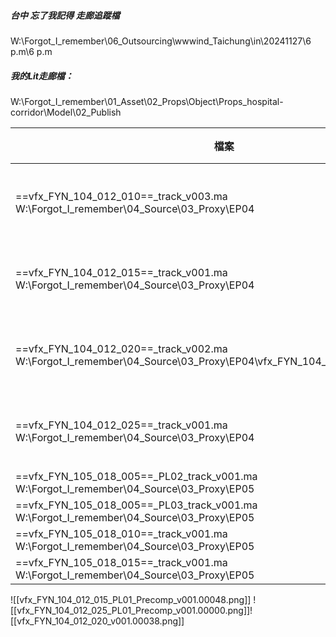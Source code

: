 ##### 台中 忘了我記得 走廊追蹤檔
W:\Forgot_I_remember\06_Outsourcing\wwwind_Taichung\in\20241127\6 p.m\6 p.m

##### 我的Lit走廊檔：
W:\Forgot_I_remember\01_Asset\02_Props\Object\Props_hospital-corridor\Model\02_Publish

| 檔案                                                                                                                     | 狀況      | 問題   | 路徑                                                                                                                             |
| ---------------------------------------------------------------------------------------------------------------------- | ------- | ---- | ------------------------------------------------------------------------------------------------------------------------------ |
| ==vfx_FYN_104_012_010==_track_v003.ma<br>W:\Forgot_I_remember\04_Source\03_Proxy\EP04                                  | 追蹤調整中   | 追蹤不準 | W:\Forgot_I_remember\02_Shot\EP04\vfx_FYN_104_012_010\01_3D\Track\03_Check\241204\vfx_FYN_104_012_010_Track_Incorrect_v002.mov |
| ==vfx_FYN_104_012_015==_track_v001.ma<br>W:\Forgot_I_remember\04_Source\03_Proxy\EP04                                  | ==已下算== | 小小移動 | W:\Forgot_I_remember\02_Shot\EP04\vfx_FYN_104_012_015\01_3D\Track\03_Check\241204\vfx_FYN_104_012_015_Track_v001               |
| ==vfx_FYN_104_012_020==_track_v002.ma<br>W:\Forgot_I_remember\04_Source\03_Proxy\EP04\vfx_FYN_104_012_020\v002_distort | 追蹤調整中   | O    |                                                                                                                                |
| ==vfx_FYN_104_012_025==_track_v001.ma<br>W:\Forgot_I_remember\04_Source\03_Proxy\EP04                                  | ==已下算== | O    |                                                                                                                                |
| ==vfx_FYN_105_018_005==_PL02_track_v001.ma<br>W:\Forgot_I_remember\04_Source\03_Proxy\EP05                             | O       | O    |                                                                                                                                |
| ==vfx_FYN_105_018_005==_PL03_track_v001.ma<br>W:\Forgot_I_remember\04_Source\03_Proxy\EP05                             | O       | O    |                                                                                                                                |
| ==vfx_FYN_105_018_010==_track_v001.ma<br>W:\Forgot_I_remember\04_Source\03_Proxy\EP05                                  | O       | O    |                                                                                                                                |
| ==vfx_FYN_105_018_015==_track_v001.ma<br>W:\Forgot_I_remember\04_Source\03_Proxy\EP05                                  | O       | O    |                                                                                                                                |
![[vfx_FYN_104_012_015_PL01_Precomp_v001.00048.png]]
![[vfx_FYN_104_012_025_PL01_Precomp_v001.00000.png]]![[vfx_FYN_104_012_020_v001.00038.png]]